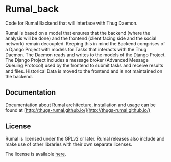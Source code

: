 # Rumal_back
Code for Rumal Backend that will interface with Thug Daemon.

Rumal is based on a model that ensures that the backend (where the analysis will be done) and the frontend (client facing side and the social network) remain decoupled. Keeping this in mind the Backend comprises of a Django Project with models for Tasks that interacts with the Thug Daemon. The Daemon reads and writes to the models of the Django Project. The Django Project includes a message broker (Advanced Message Queuing Protocol) used by the frontend to submit tasks and receive results and files. Historical Data is moved to the frontend and is not maintained on the backend.

## Documentation

Documentation about Rumal architecture, installation and usage can be found at [http://thugs-rumal.github.io/](http://thugs-rumal.github.io/)

## License

Rumal is licensed under the GPLv2 or later. Rumal releases also include and make use of other libraries with their own separate licenses.

The license is available [here](https://github.com/pdelsante/rumal/blob/master/COPYING).